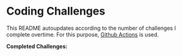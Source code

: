 # Coding Challenges

This README autoupdates according to the number of challenges I complete overtime. For this purpose, [Github Actions](https://github.com/features/actions) is used.

**Completed Challenges:**